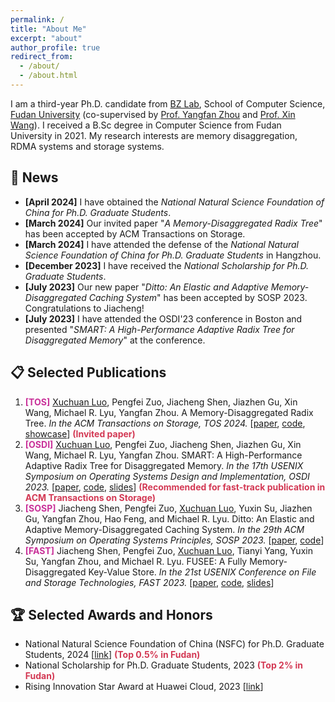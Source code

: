 ```yaml
---
permalink: /
title: "About Me"
excerpt: "about"
author_profile: true
redirect_from: 
  - /about/
  - /about.html
---
```

I am a third-year Ph.D. candidate from [BZ Lab](https://appsrv.cse.cuhk.edu.hk/~yfzhou/), School of Computer Science, [Fudan University](https://www.fudan.edu.cn/en/) (co-supervised by [Prof. Yangfan Zhou](https://cs.fudan.edu.cn/3f/a9/c25909a278441/page.htm) and [Prof. Xin Wang](https://cs.fudan.edu.cn/3f/7e/c25906a278398/page.htm)). I received a B.Sc degree in Computer Science from Fudan University in 2021. My research interests are memory disaggregation, RDMA systems and storage systems.


📢 News
---
* **[April 2024]** I have obtained the *National Natural Science Foundation of China for Ph.D. Graduate Students*.
* **[March 2024]** Our invited paper "*A Memory-Disaggregated Radix Tree*" has been accepted by ACM Transactions on Storage.
* **[March 2024]** I have attended the defense of the *National Natural Science Foundation of China for Ph.D. Graduate Students* in Hangzhou.
* **[December 2023]** I have received the *National Scholarship for Ph.D. Graduate Students*.
* **[July 2023]** Our new paper "*Ditto: An Elastic and Adaptive Memory-Disaggregated Caching System*" has been accepted by SOSP 2023. Congratulations to Jiacheng!
* **[July 2023]** I have attended the OSDI'23 conference in Boston and presented "*SMART: A High-Performance Adaptive Radix Tree for Disaggregated Memory*" at the conference.


📋 Selected Publications
---
1. <strong style="color:#c93199;">[TOS]</strong> <u>Xuchuan Luo</u>, Pengfei Zuo, Jiacheng Shen, Jiazhen Gu, Xin Wang, Michael R. Lyu, Yangfan Zhou. A Memory-Disaggregated Radix Tree. *In the ACM Transactions on Storage, TOS 2024.* [[paper](https://dl.acm.org/doi/10.1145/3664289), [code](https://github.com/dmemsys/SMART/tree/extended-version), [showcase](https://link.growkudos.com/1nfo5bx18u8)] <span style="color:#d33954;">**(Invited paper)**</span>
2. <strong style="color:#c93199;">[OSDI]</strong> <u>Xuchuan Luo</u>, Pengfei Zuo, Jiacheng Shen, Jiazhen Gu, Xin Wang, Michael R. Lyu, Yangfan Zhou. SMART: A High-Performance Adaptive Radix Tree for Disaggregated Memory. *In the 17th USENIX Symposium on Operating Systems Design and Implementation, OSDI 2023.* [[paper](https://www.usenix.org/system/files/osdi23-luo.pdf), [code](https://github.com/dmemsys/SMART), [slides](https://www.usenix.org/system/files/osdi23_slides_luo.pdf)] <span style="color:#d33954;">**(Recommended for fast-track publication in ACM Transactions on Storage)**</span>
3. <strong style="color:#c93199;">[SOSP]</strong> Jiacheng Shen, Pengfei Zuo, <u>Xuchuan Luo</u>, Yuxin Su, Jiazhen Gu, Yangfan Zhou, Hao Feng, and Michael R. Lyu. Ditto: An Elastic and Adaptive Memory-Disaggregated Caching System. *In the 29th ACM Symposium on Operating Systems Principles, SOSP 2023.* [[paper](https://dl.acm.org/doi/10.1145/3600006.3613144), [code](https://github.com/dmemsys/Ditto)]
4. <strong style="color:#c93199;">[FAST]</strong> Jiacheng Shen, Pengfei Zuo, <u>Xuchuan Luo</u>, Tianyi Yang, Yuxin Su, Yangfan Zhou, and Michael R. Lyu. FUSEE: A Fully Memory-Disaggregated Key-Value Store. *In the 21st USENIX Conference on File and Storage Technologies, FAST 2023.* [[paper](https://www.usenix.org/system/files/fast23-shen.pdf), [code](https://github.com/dmemsys/FUSEE), [slides](https://www.usenix.org/sites/default/files/conference/protected-files/fast23_slides_shen.pdf)]


🏆 Selected Awards and Honors
---
* National Natural Science Foundation of China (NSFC) for Ph.D. Graduate Students, 2024 [[link](https://mp.weixin.qq.com/s/mF7hdDoAGUkvgnFvx0hAOA)] <span style="color:#d33954;">**(Top 0.5% in Fudan)**</span>
* National Scholarship for Ph.D. Graduate Students, 2023 <span style="color:#d33954;">**(Top 2% in Fudan)**</span>
* Rising Innovation Star Award at Huawei Cloud, 2023 [[link](https://www.huaweicloud.com/lab/storage/news_innovative_star_2023.html)]
